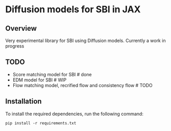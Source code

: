 # Diffusion models for SBI in JAX

## Overview
Very experimental library for SBI using Diffusion models. Currently a work in progress

## TODO
- Score matching model for SBI # done
- EDM model for SBI # WIP
- Flow matching model, recrified flow and consistency flow # TODO


## Installation
To install the required dependencies, run the following command:

```
pip install -r requirements.txt
```

